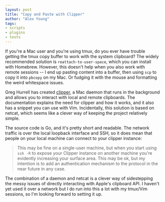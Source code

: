 ```yaml
---
layout: post
title: "Copy and Paste with Clipper"
author: "Alex Young"
tags: 
- scripts
- plugins
- tests
---
```


If you're a Mac user and you're using tmux, do you ever have trouble getting the tmux copy buffer to work with the system clipboard?  The widely recommended solution is `reattach-to-user-space`, which you can install with Homebrew.  However, this doesn't help when you also work with remote sessions -- I end up pasting content into a buffer, then using `scp` to copy it into `pbcopy` on my Mac.  Or fudging it with the mouse and formatting the weird whitespace issues.

Greg Hurrell has created [clipper](https://github.com/wincent/clipper), a Mac daemon that runs in the background and allows you to interact with local and remote clipboards.  The documentation explains the need for clipper and how it works, and it also has a snippet you can use with Vim.  Incidentally, this solution is based on netcat, which seems like a clever way of keeping the project relatively simple.

The source code is Go, and it's pretty short and readable.  The network traffic is over the local loopback interface and SSH, so it does mean that people on your local machine can connect to your clipper instance:

> This may be fine on a single-user machine, but when you start using `ssh -R` to expose your Clipper instance on another machine you're evidently increasing your surface area. This may be ok, but my intention is to add an authentication mechanism to the protocol in the near future in any case.

The combination of a daemon and netcat is a clever way of sidestepping the messy issues of directly interacting with Apple's clipboard API.  I haven't yet used it over a network but I do run into this a lot with my tmux/Vim sessions, so I'm looking forward to setting it up.
